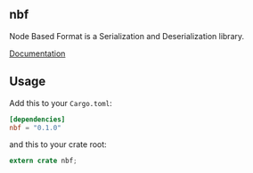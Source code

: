 nbf
---

Node Based Format is a Serialization and Deserialization library.

[Documentation](https://docs.rs/nbf/0.1.0/nbf/)

## Usage

Add this to your `Cargo.toml`:

```toml
[dependencies]
nbf = "0.1.0"
```

and this to your crate root:

```rust
extern crate nbf;
```
